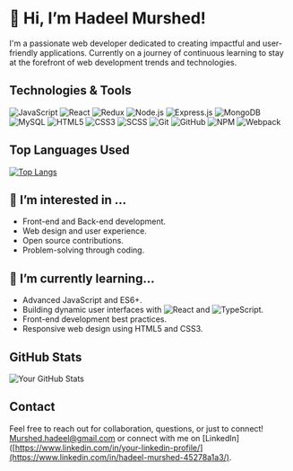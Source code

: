 # 👋 Hi, I’m Hadeel Murshed!
I'm a passionate web developer dedicated to creating impactful and user-friendly applications. Currently on a journey of continuous learning to stay at the forefront of web development trends and technologies.

## Technologies & Tools

![JavaScript](https://img.shields.io/badge/-JavaScript-black?logo=javascript)  ![React](https://img.shields.io/badge/-React-black?logo=react) ![Redux](https://img.shields.io/badge/-Redux-black?logo=redux)  ![Node.js](https://img.shields.io/badge/-Node.js-black?logo=node.js)  ![Express.js](https://img.shields.io/badge/-Express.js-black?logo=express)  ![MongoDB](https://img.shields.io/badge/-MongoDB-black?logo=mongodb)  ![MySQL](https://img.shields.io/badge/-MySQL-black?logo=mysql)  ![HTML5](https://img.shields.io/badge/-HTML5-black?logo=html5)  ![CSS3](https://img.shields.io/badge/-CSS3-black?logo=css3)  ![SCSS](https://img.shields.io/badge/-SCSS-black?logo=sass)  ![Git](https://img.shields.io/badge/-Git-black?logo=git)  ![GitHub](https://img.shields.io/badge/-GitHub-black?logo=github)  ![NPM](https://img.shields.io/badge/-NPM-black?logo=npm)  ![Webpack](https://img.shields.io/badge/-Webpack-black?logo=webpack)


## Top Languages Used

[![Top Langs](https://github-readme-stats.vercel.app/api/top-langs/?username=Hadeel-Mur&layout=compact)](https://github.com/Hadeel-Mur/github-readme-stats)



## 👀 I’m interested in ...
  

- Front-end and Back-end development.
- Web design and user experience.
- Open source contributions.
- Problem-solving through coding.


## 🌱 I’m currently learning...

- Advanced JavaScript and ES6+.
- Building dynamic user interfaces with ![React](https://img.shields.io/badge/-React-black?logo=react) and ![TypeScript](https://img.shields.io/badge/-TypeScript-black?logo=TypeScript).
- Front-end development best practices.
- Responsive web design using HTML5 and CSS3.



## GitHub Stats

![Your GitHub Stats](https://github-readme-stats.vercel.app/api?username=Hadeel-Mur&show_icons=true)


## Contact

Feel free to reach out for collaboration, questions, or just to connect! 
[Murshed.hadeel@gmail.com](mailto:Murshed.hadeel@gmail.com) 
or connect with me on 
[LinkedIn]([https://www.linkedin.com/in/your-linkedin-profile/](https://www.linkedin.com/in/hadeel-murshed-45278a1a3/).


<!---
Hadeel-Mur/Hadeel-Mur is a ✨ special ✨ repository because its `README.md` (this file) appears on your GitHub profile.
You can click the Preview link to take a look at your changes.
--->

